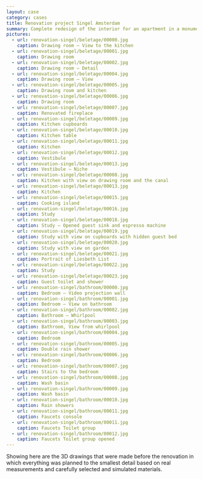 ```yaml
---
layout: case
category: cases
title: Renovation project Singel Amsterdam
summary: Complete redesign of the interior for an apartment in a monumental building at one of Amsterdam's historic canals. 
pictures:
  - url: renovation-singel/beletage/00000.jpg
    caption: Drawing room — View to the kitchen
  - url: renovation-singel/beletage/00001.jpg
    caption: Drawing room
  - url: renovation-singel/beletage/00002.jpg
    caption: Drawing room — Detail
  - url: renovation-singel/beletage/00004.jpg
    caption: Drawing room — View
  - url: renovation-singel/beletage/00005.jpg
    caption: Drawing room and kitchen
  - url: renovation-singel/beletage/00006.jpg
    caption: Drawing room
  - url: renovation-singel/beletage/00007.jpg
    caption: Renovated fireplace
  - url: renovation-singel/beletage/00009.jpg
    caption: Kitchen cupboards
  - url: renovation-singel/beletage/00010.jpg
    caption: Kitchen table
  - url: renovation-singel/beletage/00011.jpg
    caption: Kitchen
  - url: renovation-singel/beletage/00012.jpg
    caption: Vestibule
  - url: renovation-singel/beletage/00013.jpg
    caption: Vestibule — Niche
  - url: renovation-singel/beletage/00008.jpg
    caption: Kitchen with view on drawing room and the canal
  - url: renovation-singel/beletage/00013.jpg
    caption: Kitchen
  - url: renovation-singel/beletage/00015.jpg
    caption: Cooking island
  - url: renovation-singel/beletage/00016.jpg
    caption: Study
  - url: renovation-singel/beletage/00018.jpg
    caption: Study — Opened guest sink and espresso machine
  - url: renovation-singel/beletage/00019.jpg
    caption: Study with view on cupboards with hidden guest bed
  - url: renovation-singel/beletage/00020.jpg
    caption: Study with view on garden
  - url: renovation-singel/beletage/00021.jpg
    caption: Portrait of Liesbeth List
  - url: renovation-singel/beletage/00022.jpg
    caption: Study
  - url: renovation-singel/beletage/00023.jpg
    caption: Guest toilet and shower
  - url: renovation-singel/bathroom/00000.jpg
    caption: Bedroom — Video projection wall
  - url: renovation-singel/bathroom/00001.jpg
    caption: Bedroom — View on bathroom
  - url: renovation-singel/bathroom/00002.jpg
    caption: Bathroom — Whirlpool
  - url: renovation-singel/bathroom/00003.jpg
    caption: Bathroom, View from whirlpool
  - url: renovation-singel/bathroom/00004.jpg
    caption: Bedroom
  - url: renovation-singel/bathroom/00005.jpg
    caption: Double rain shower
  - url: renovation-singel/bathroom/00006.jpg
    caption: Bedroom
  - url: renovation-singel/bathroom/00007.jpg
    caption: Stairs to the bedroom
  - url: renovation-singel/bathroom/00008.jpg
    caption: Wash basin
  - url: renovation-singel/bathroom/00009.jpg
    caption: Wash basin
  - url: renovation-singel/bathroom/00010.jpg
    caption: Rain showers
  - url: renovation-singel/bathroom/00011.jpg
    caption: Faucets console
  - url: renovation-singel/bathroom/00011.jpg
    caption: Faucets Toilet group
  - url: renovation-singel/bathroom/00012.jpg
    caption: Faucets Toilet group opened
---
```


Showing here are the 3D drawings that were made before the renovation in which everything was planned to the smallest detail based on real measurements and carefully selected and simulated materials. 
